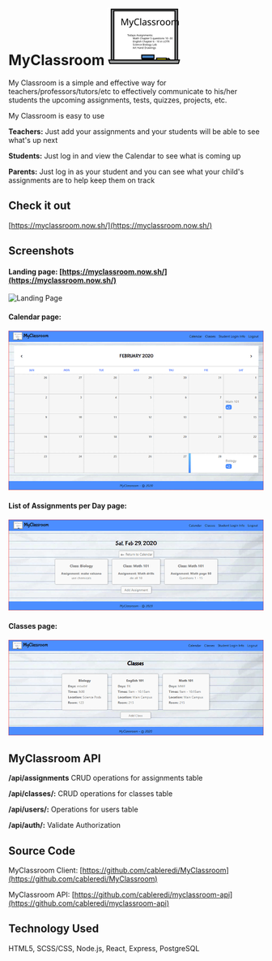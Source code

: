 # MyClassroom ![MyClassroom](./src/images/Logo-thumbnail.svg)

My Classroom is a simple and effective way for teachers/professors/tutors/etc to effectively communicate to his/her students the upcoming assignments, tests, quizzes, projects, etc.

My Classroom is easy to use

**Teachers:** Just add your assignments and your students will be able to see what's up next

**Students:** Just log in and view the Calendar to see what is coming up

**Parents:** Just log in as your student and you can see what your child's assignments are to help keep them on track

## Check it out
[https://myclassroom.now.sh/](https://myclassroom.now.sh/)


## Screenshots
#### Landing page: [https://myclassroom.now.sh/](https://myclassroom.now.sh/)
![Landing Page](./src/mages/Landing.png)

#### Calendar page:
![Calendar Page](./src/images/Calendar.png)

#### List of Assignments per Day page:
![List of Assignments per Day Page](./src/images/Calendar-Assignments.png)

#### Classes page:
![Classes Page](./src/images/Classes.png)


## MyClassroom API
**/api/assignments**
CRUD operations for assignments table

**/api/classes/:**
CRUD operations for classes table

**/api/users/:**
Operations for users table

**/api/auth/:**
Validate Authorization

## Source Code
MyClassroom Client: [https://github.com/cableredi/MyClassroom](https://github.com/cableredi/MyClassroom)

MyClassroom API: [https://github.com/cableredi/myclassroom-api](https://github.com/cableredi/myclassroom-api)

## Technology Used
HTML5, SCSS/CSS, Node.js, React, Express, PostgreSQL